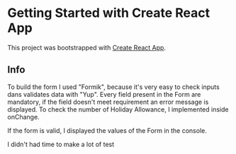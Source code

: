 # Getting Started with Create React App

This project was bootstrapped with [Create React App](https://github.com/facebook/create-react-app).

## Info

To build the form I used "Formik", because it's very easy to check inputs dans validates data with "Yup".
Every field present in the Form are mandatory, if the field doesn't meet requirement an error message is displayed.
To check the number of Holiday Allowance, I implemented inside onChange.

If the form is valid, I displayed the values of the Form in the console.

I didn't had time to make a lot of test
